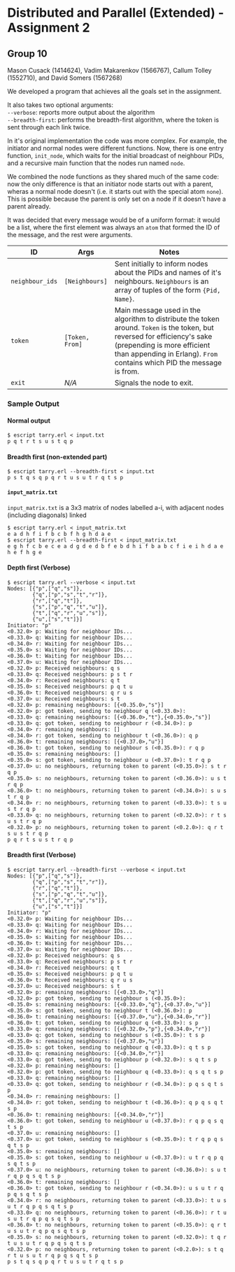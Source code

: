 
# Distributed and Parallel (Extended) - Assignment 2
## Group 10
Mason Cusack (1414624),
Vadim Makarenkov (1566767),
Callum Tolley (1552710), and
David Somers (1567268)

We developed a program that achieves all the goals set in the assignment.

It also takes two optional arguments:<br/>
`--verbose`: reports more output about the algorithm<br/>
`--breadth-first`: performs the breadth-first algorithm, where the token is sent through each link twice.

In it's original implementation the code was more complex. For example, the initiator and normal nodes were different functions.
Now, there is one entry function, `init_node`, which waits for the initial broadcast of neighbour PIDs, and a recursive main
function that the nodes run named `node`.

We combined the node functions as they shared much of the same code: now the only difference is that an initiator node starts
out with a parent, wheras a normal node doesn't (i.e. it starts out with the special atom `none`). This is possible because
the parent is only set on a node if it doesn't have a parent already.

It was decided that every message would be of a uniform format: it would be a list, where the first element was always an `atom`
that formed the ID of the message, and the rest were arguments.

| ID | Args | Notes |
|----|------|-------|
| `neighbour_ids` | `[Neighbours]` | Sent initially to inform nodes about the PIDs and names of it's neighbours. `Neighbours` is an array of tuples of the form `{Pid, Name}`.
| `token` | `[Token, From]` | Main message used in the algorithm to distribute the token around. `Token` is the token, but reversed for efficiency's sake (prepending is more efficient than appending in Erlang). `From` contains which PID the message is from.
| `exit` | *N/A* | Signals the node to exit.


### Sample Output
#### Normal output
```console
$ escript tarry.erl < input.txt
p q t r t s u s t q p
```

#### Breadth first (non-extended part)
```console
$ escript tarry.erl --breadth-first < input.txt
p s t q s q p q r t u s u t r q t s p
```

#### `input_matrix.txt`
`input_matrix.txt` is a 3x3 matrix of nodes labelled a-i, with adjacent nodes (including diagonals) linked

```console
$ escript tarry.erl < input_matrix.txt
e a d h f i f b c b f h g h d a e
$ escript tarry.erl --breadth-first < input_matrix.txt
e g h f c b e c e a d g d e d b f e b d h i f b a b c f i e i h d a e h e f h g e
```

#### Depth first (Verbose)
```console
$ escript tarry.erl --verbose < input.txt
Nodes: [{"p",["q","s"]},
        {"q",["p","s","t","r"]},
        {"r",["q","t"]},
        {"s",["p","q","t","u"]},
        {"t",["q","r","u","s"]},
        {"u",["s","t"]}]
Initiator: "p"
<0.32.0> p: Waiting for neighbour IDs...
<0.33.0> q: Waiting for neighbour IDs...
<0.34.0> r: Waiting for neighbour IDs...
<0.35.0> s: Waiting for neighbour IDs...
<0.36.0> t: Waiting for neighbour IDs...
<0.37.0> u: Waiting for neighbour IDs...
<0.32.0> p: Received neighbours: q s
<0.33.0> q: Received neighbours: p s t r
<0.34.0> r: Received neighbours: q t
<0.35.0> s: Received neighbours: p q t u
<0.36.0> t: Received neighbours: q r u s
<0.37.0> u: Received neighbours: s t
<0.32.0> p: remaining neighbours: [{<0.35.0>,"s"}]
<0.32.0> p: got token, sending to neighbour q (<0.33.0>):
<0.33.0> q: remaining neighbours: [{<0.36.0>,"t"},{<0.35.0>,"s"}]
<0.33.0> q: got token, sending to neighbour r (<0.34.0>): p
<0.34.0> r: remaining neighbours: []
<0.34.0> r: got token, sending to neighbour t (<0.36.0>): q p
<0.36.0> t: remaining neighbours: [{<0.37.0>,"u"}]
<0.36.0> t: got token, sending to neighbour s (<0.35.0>): r q p
<0.35.0> s: remaining neighbours: []
<0.35.0> s: got token, sending to neighbour u (<0.37.0>): t r q p
<0.37.0> u: no neighbours, returning token to parent (<0.35.0>): s t r q p
<0.35.0> s: no neighbours, returning token to parent (<0.36.0>): u s t r q p
<0.36.0> t: no neighbours, returning token to parent (<0.34.0>): s u s t r q p
<0.34.0> r: no neighbours, returning token to parent (<0.33.0>): t s u s t r q p
<0.33.0> q: no neighbours, returning token to parent (<0.32.0>): r t s u s t r q p
<0.32.0> p: no neighbours, returning token to parent (<0.2.0>): q r t s u s t r q p
p q r t s u s t r q p
```

#### Breadth first (Verbose)
```console
$ escript tarry.erl --breadth-first --verbose < input.txt
Nodes: [{"p",["q","s"]},
        {"q",["p","s","t","r"]},
        {"r",["q","t"]},
        {"s",["p","q","t","u"]},
        {"t",["q","r","u","s"]},
        {"u",["s","t"]}]
Initiator: "p"
<0.32.0> p: Waiting for neighbour IDs...
<0.33.0> q: Waiting for neighbour IDs...
<0.34.0> r: Waiting for neighbour IDs...
<0.35.0> s: Waiting for neighbour IDs...
<0.36.0> t: Waiting for neighbour IDs...
<0.37.0> u: Waiting for neighbour IDs...
<0.32.0> p: Received neighbours: q s
<0.33.0> q: Received neighbours: p s t r
<0.34.0> r: Received neighbours: q t
<0.35.0> s: Received neighbours: p q t u
<0.36.0> t: Received neighbours: q r u s
<0.37.0> u: Received neighbours: s t
<0.32.0> p: remaining neighbours: [{<0.33.0>,"q"}]
<0.32.0> p: got token, sending to neighbour s (<0.35.0>):
<0.35.0> s: remaining neighbours: [{<0.33.0>,"q"},{<0.37.0>,"u"}]
<0.35.0> s: got token, sending to neighbour t (<0.36.0>): p
<0.36.0> t: remaining neighbours: [{<0.37.0>,"u"},{<0.34.0>,"r"}]
<0.36.0> t: got token, sending to neighbour q (<0.33.0>): s p
<0.33.0> q: remaining neighbours: [{<0.32.0>,"p"},{<0.34.0>,"r"}]
<0.33.0> q: got token, sending to neighbour s (<0.35.0>): t s p
<0.35.0> s: remaining neighbours: [{<0.37.0>,"u"}]
<0.35.0> s: got token, sending to neighbour q (<0.33.0>): q t s p
<0.33.0> q: remaining neighbours: [{<0.34.0>,"r"}]
<0.33.0> q: got token, sending to neighbour p (<0.32.0>): s q t s p
<0.32.0> p: remaining neighbours: []
<0.32.0> p: got token, sending to neighbour q (<0.33.0>): q s q t s p
<0.33.0> q: remaining neighbours: []
<0.33.0> q: got token, sending to neighbour r (<0.34.0>): p q s q t s p
<0.34.0> r: remaining neighbours: []
<0.34.0> r: got token, sending to neighbour t (<0.36.0>): q p q s q t s p
<0.36.0> t: remaining neighbours: [{<0.34.0>,"r"}]
<0.36.0> t: got token, sending to neighbour u (<0.37.0>): r q p q s q t s p
<0.37.0> u: remaining neighbours: []
<0.37.0> u: got token, sending to neighbour s (<0.35.0>): t r q p q s q t s p
<0.35.0> s: remaining neighbours: []
<0.35.0> s: got token, sending to neighbour u (<0.37.0>): u t r q p q s q t s p
<0.37.0> u: no neighbours, returning token to parent (<0.36.0>): s u t r q p q s q t s p
<0.36.0> t: remaining neighbours: []
<0.36.0> t: got token, sending to neighbour r (<0.34.0>): u s u t r q p q s q t s p
<0.34.0> r: no neighbours, returning token to parent (<0.33.0>): t u s u t r q p q s q t s p
<0.33.0> q: no neighbours, returning token to parent (<0.36.0>): r t u s u t r q p q s q t s p
<0.36.0> t: no neighbours, returning token to parent (<0.35.0>): q r t u s u t r q p q s q t s p
<0.35.0> s: no neighbours, returning token to parent (<0.32.0>): t q r t u s u t r q p q s q t s p
<0.32.0> p: no neighbours, returning token to parent (<0.2.0>): s t q r t u s u t r q p q s q t s p
p s t q s q p q r t u s u t r q t s p
```
